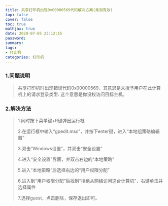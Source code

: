 ```yaml
---
title: 共享打印机出现0x00000569代码解决方案(亲测有效)
top: false
cover: false
toc: true
mathjax: true
date: 2020-07-05 23:12:15
password:
summary: 
tags: 
- 打印机
categories: 打印机
---
```


### 1.问题说明

> 共享打印机时出现错误代码0x00000569，其意思是未授予用户在此计算机上的请求登录类型. 这个意思是你没权访问目标主机。

### 2.解决方法

> 1.同时按下菜单键+R键弹出运行框
>
> 2.在运行框中输入“gpedit.msc”，并按下enter键，进入“本地组策略编辑器”
>
> 3.双击“Windows设置”，并双击“安全设置”
>
> 4.进入“安全设置”界面，并双击右边的“本地策略”
>
> 5.进入“本地策略”后选择右边的“用户权限分配”
>
> 6.进入到“用户权限分配”后找到“拒绝从网络访问这台计算机”，右键单击并选择属性
>
> 7.选择guest，点击删除，保存退出即可。
